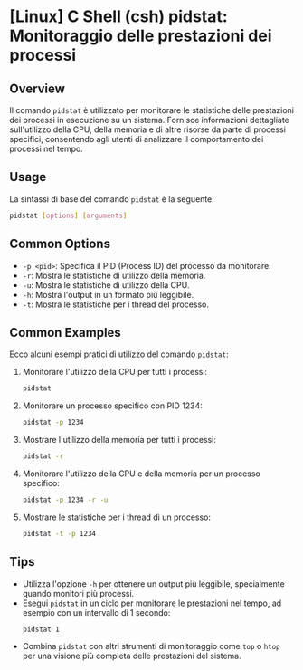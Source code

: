 # [Linux] C Shell (csh) pidstat: Monitoraggio delle prestazioni dei processi

## Overview
Il comando `pidstat` è utilizzato per monitorare le statistiche delle prestazioni dei processi in esecuzione su un sistema. Fornisce informazioni dettagliate sull'utilizzo della CPU, della memoria e di altre risorse da parte di processi specifici, consentendo agli utenti di analizzare il comportamento dei processi nel tempo.

## Usage
La sintassi di base del comando `pidstat` è la seguente:

```bash
pidstat [options] [arguments]
```

## Common Options
- `-p <pid>`: Specifica il PID (Process ID) del processo da monitorare.
- `-r`: Mostra le statistiche di utilizzo della memoria.
- `-u`: Mostra le statistiche di utilizzo della CPU.
- `-h`: Mostra l'output in un formato più leggibile.
- `-t`: Mostra le statistiche per i thread del processo.

## Common Examples
Ecco alcuni esempi pratici di utilizzo del comando `pidstat`:

1. Monitorare l'utilizzo della CPU per tutti i processi:
   ```bash
   pidstat
   ```

2. Monitorare un processo specifico con PID 1234:
   ```bash
   pidstat -p 1234
   ```

3. Mostrare l'utilizzo della memoria per tutti i processi:
   ```bash
   pidstat -r
   ```

4. Monitorare l'utilizzo della CPU e della memoria per un processo specifico:
   ```bash
   pidstat -p 1234 -r -u
   ```

5. Mostrare le statistiche per i thread di un processo:
   ```bash
   pidstat -t -p 1234
   ```

## Tips
- Utilizza l'opzione `-h` per ottenere un output più leggibile, specialmente quando monitori più processi.
- Esegui `pidstat` in un ciclo per monitorare le prestazioni nel tempo, ad esempio con un intervallo di 1 secondo:
  ```bash
  pidstat 1
  ```
- Combina `pidstat` con altri strumenti di monitoraggio come `top` o `htop` per una visione più completa delle prestazioni del sistema.